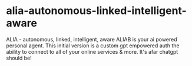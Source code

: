 # alia-autonomous-linked-intelligent-aware
ALIA - autonomous, linked, intelligent, aware ALIAB is your ai powered personal agent.  This initial version is a custom gpt empowered auth the ability to connect to all of your online services &amp; more. It's afar chatgpt should be!
